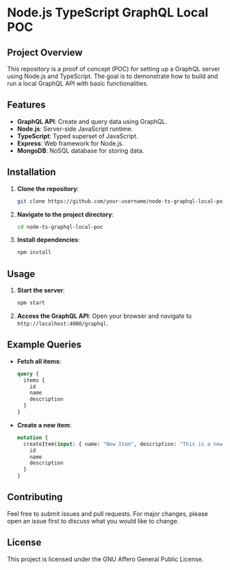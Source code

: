 # Node.js TypeScript GraphQL Local POC

## Project Overview
This repository is a proof of concept (POC) for setting up a GraphQL server using Node.js and TypeScript. The goal is to demonstrate how to build and run a local GraphQL API with basic functionalities.

## Features
- **GraphQL API**: Create and query data using GraphQL.
- **Node.js**: Server-side JavaScript runtime.
- **TypeScript**: Typed superset of JavaScript.
- **Express**: Web framework for Node.js.
- **MongoDB**: NoSQL database for storing data.

## Installation
1. **Clone the repository**:
    ```bash
    git clone https://github.com/your-username/node-ts-graphql-local-poc.git
    ```
2. **Navigate to the project directory**:
    ```bash
    cd node-ts-graphql-local-poc
    ```
3. **Install dependencies**:
    ```bash
    npm install
    ```

## Usage
1. **Start the server**:
    ```bash
    npm start
    ```
2. **Access the GraphQL API**:
    Open your browser and navigate to `http://localhost:4000/graphql`.

## Example Queries
- **Fetch all items**:
    ```graphql
    query {
      items {
        id
        name
        description
      }
    }
    ```
- **Create a new item**:
    ```graphql
    mutation {
      createItem(input: { name: "New Item", description: "This is a new item." }) {
        id
        name
        description
      }
    }
    ```

## Contributing
Feel free to submit issues and pull requests. For major changes, please open an issue first to discuss what you would like to change.

## License
This project is licensed under the GNU Affero General Public License.